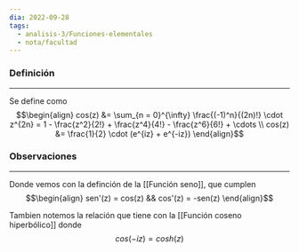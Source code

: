 ```yaml
---
dia: 2022-09-28
tags:
  - analisis-3/Funciones-elementales
  - nota/facultad
---
```

### Definición
---
Se define como
$$\begin{align} 
	cos(z) &= \sum_{n = 0}^{\infty} \frac{(-1)^n}{(2n)!} \cdot z^{2n} = 1 - \frac{z^2}{2!} + \frac{z^4}{4!} - \frac{z^6}{6!} + \cdots \\
	cos(z) &= \frac{1}{2} \cdot (e^{iz} + e^{-iz})
\end{align}$$

### Observaciones
---
Donde vemos con la definción de la [[Función seno]], que cumplen
$$\begin{align} sen'(z) = cos(z) && cos'(z) = -sen(z) \end{align}$$

Tambien notemos la relación que tiene con la [[Función coseno hiperbólico]] donde 
$$ cos(-iz) = cosh(z) $$